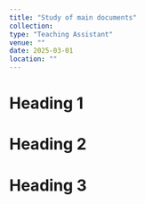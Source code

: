 ```yaml
---
title: "Study of main documents"
collection: 
type: "Teaching Assistant"
venue: ""
date: 2025-03-01
location: ""
---
```



Heading 1
======

Heading 2
======

Heading 3
======

